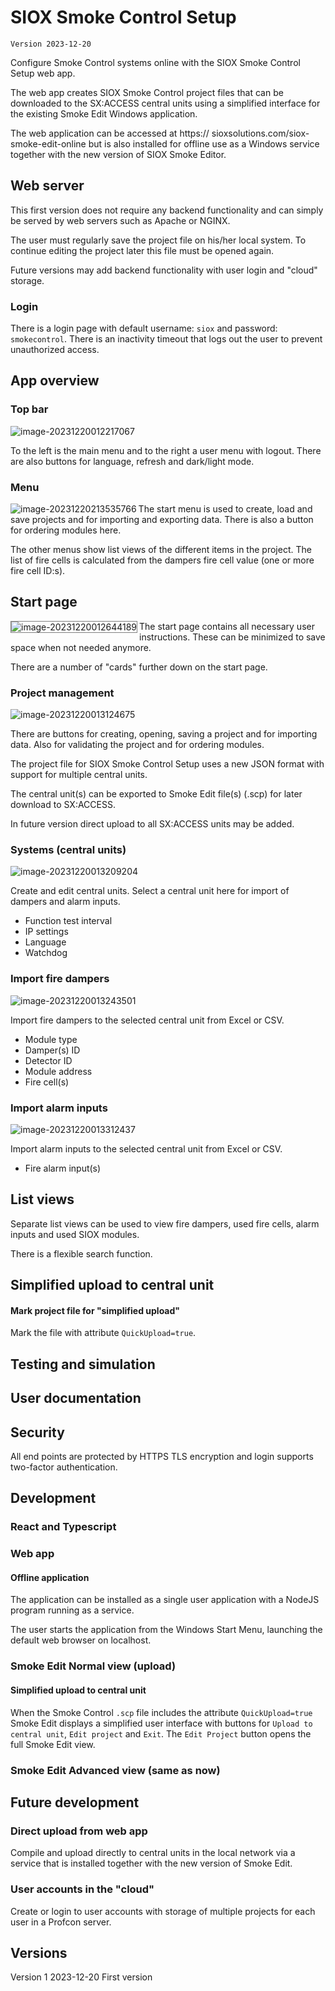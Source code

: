 # SIOX Smoke Control Setup

`Version 2023-12-20`

Configure Smoke Control systems online with the SIOX Smoke Control Setup web app.

The web app creates SIOX Smoke Control project files that can be downloaded to the SX:ACCESS central units using a simplified interface for the existing Smoke Edit Windows application.

The web application can be accessed at https:// sioxsolutions.com/siox-smoke-edit-online but is also installed for offline use as a Windows service together with the new version of SIOX Smoke Editor. 

## Web server

This first version does not require any backend functionality and can simply be served by web servers such as Apache or NGINX.

The user must regularly save the project file on his/her local system. To continue editing the project later this file must be opened again.

Future versions may add backend functionality with user login and "cloud" storage.

### Login

There is a login page with default username: `siox` and password: `smokecontrol`. There is an inactivity timeout that logs out the user to prevent unauthorized access.

## App overview

### Top bar

![image-20231220012217067](.\doc-images\image-20231220012217067.png)

To the left is the main menu and to the right a user menu with logout. There are also buttons for language, refresh and dark/light mode.

### Menu

<img src=".\doc-images\image-20231220213535766.png" align="left" alt="image-20231220213535766" />

The start menu is used to create, load and save projects and for importing and exporting data. There is also a button for ordering modules here.

The other menus show list views of the different items in the project. The list of fire cells is calculated from the dampers fire cell value (one or more fire cell ID:s).

## Start page

<img src=".\doc-images\image-20231220012644189.png" align="left" style="border: 1px solid  gray;" alt="image-20231220012644189" />

The start page contains all necessary user instructions. These can be minimized to save space when not needed anymore.

There are a number of "cards" further down on the start page.

### Project management

![image-20231220013124675](.\doc-images\image-20231220013124675.png)

There are buttons for creating, opening, saving a project and for importing data. Also for validating the project and for ordering modules.

The project file for SIOX Smoke Control Setup uses a new JSON format with support for multiple central units.

The central unit(s) can be exported to Smoke Edit file(s) (.scp) for later download to SX:ACCESS.

In future version direct upload to all SX:ACCESS units may be added.

### Systems (central units)

![image-20231220013209204](.\doc-images\image-20231220013209204.png)

Create and edit central units. Select a central unit here for import of dampers and alarm inputs.

- Function test interval
- IP settings
- Language
- Watchdog

### Import fire dampers

![image-20231220013243501](.\doc-images\image-20231220013243501.png)

Import fire dampers to the selected central unit from Excel or CSV.

- Module type
- Damper(s) ID
- Detector ID
- Module address
- Fire cell(s)

### Import alarm inputs

![image-20231220013312437](.\doc-images\image-20231220013312437.png)

Import alarm inputs to the selected central unit from Excel or CSV.

- Fire alarm input(s)

## List views

Separate list views can be used to view fire dampers, used fire cells, alarm inputs and used SIOX modules.

There is a flexible search function.

## Simplified upload to central unit

#### Mark project file for "simplified upload"

Mark the file with attribute `QuickUpload=true`.

## Testing and simulation

## User documentation

## Security

All end points are protected by HTTPS TLS encryption and login supports two-factor authentication.

## Development

### React and Typescript

### Web app

#### Offline application

The application can be installed as a single user application with a NodeJS program running as a service.

The user starts the application from the Windows Start Menu, launching the default web browser on localhost.

### Smoke Edit Normal view (upload)

#### Simplified upload to central unit

When the Smoke Control `.scp` file includes the attribute `QuickUpload=true`  Smoke Edit displays a simplified user interface with buttons for `Upload to central unit`, `Edit project` and `Exit`. The `Edit Project` button opens the full Smoke Edit view.

### Smoke Edit Advanced view (same as now)

## Future development

### Direct upload from web app

Compile and upload directly to central units in the local network via a service that is installed together with the new version of Smoke Edit.

### User accounts in the "cloud"

Create or login to user accounts with storage of multiple projects for each user in a Profcon server.

## Versions

Version 1	2023-12-20	First version